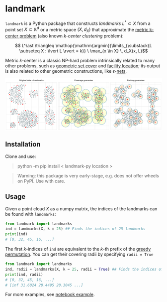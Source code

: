 # landmark  

`landmark` is a Python package that constructs _landmarks_ $L^\ast \subset X$ from a point set $X \subset \mathbb{R}^d$ or a metric space $(X, d_X)$ that approximate the [metric k-center problem](https://en.wikipedia.org/wiki/Metric_k-center) (also known _k-center clustering_ problem): 

$$ L^\ast \triangleq \mathop{\mathrm{argmin}}\limits_{\substack{L \subseteq X : \lvert L \rvert = k}} \ \max_{x \in X} \, d_X(x, L)$$

Metric $k$-center is a classic NP-hard problem intrinsically related to many other problems, such as [geometric set cover](https://en.wikipedia.org/wiki/Geometric_set_cover_problem) and [facility location](https://en.wikipedia.org/wiki/Optimal_facility_location); its output is also related to other geometric constructions, like $\epsilon$-[nets](https://en.wikipedia.org/wiki/Delone_set).

![Landmarks example](images/k_center.svg)

<!-- $$ \min\limits_{\substack{L \subseteq X \, : \, \lvert L \rvert = k}} \ \max_{x \in X} \, d_X(x, L)$$ -->
<!-- where $d_X(x, L)$ denotes the Hausdorff distance to the set of landmarks $L$.  -->

## Installation 

Clone and use:

> python -m pip install < landmark-py location >

> Warning: this package is very early-stage, e.g. does not offer wheels on PyPI. Use with care.

## Usage 

Given a point cloud $X$ as a numpy matrix, the indices of the landmarks can be found with `landmarks`:

```python 
from landmark import landmarks
ind = landmarks(X, k = 25) ## Finds the indices of 25 landmarks
print(ind)
# [0, 32, 45, 16, ...]
```

The first $k$-indices of `ind` are equivalent to the $k$-th prefix of the [greedy permutation](https://www.youtube.com/watch?v=xWuq1aXHLdU). You can get their covering radii by specifying `radii = True`

```python 
from landmark import landmarks
ind, radii = landmarks(X, k = 25, radii = True) ## Finds the indices of 25 landmarks
print(ind, radii)
# [0, 32, 45, 16, ...]
# [inf 31.6024 28.4495 20.3045 ...]
```

For more examples, see [notebook example](notebooks/k_center.py).